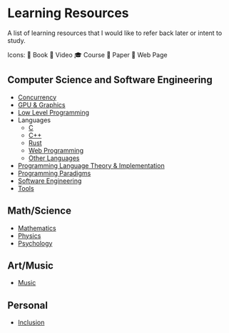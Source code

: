 # Learning Resources

A list of learning resources that I would like to refer back later or intent to study.

Icons: 📘 Book 🎥 Video 🎓 Course 📄 Paper 🔗 Web Page

## Computer Science and Software Engineering
- [Concurrency](concurrency.md)
- [GPU & Graphics](gpu_and_computer_graphics.md)
- [Low Level Programming](low_level_programming.md)
- Languages
  - [C](c.md)
  - [C++](cpp.md)
  - [Rust](rust.md)
  - [Web Programming](web.md)
  - [Other Languages](misc_languages.md)
- [Programming Language Theory & Implementation](pl.md)
- [Programming Paradigms](programming_paradigms.md)
- [Software Engineering](software_engineering.md)
- [Tools](tools.md)

## Math/Science
- [Mathematics](mathematics.md)
- [Physics](physics.md)
- [Psychology](psychology.md)

## Art/Music
- [Music](music.md)

## Personal
- [Inclusion](inclusion.md)